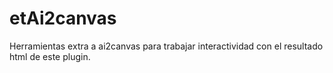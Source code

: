 etAi2canvas
===========

Herramientas extra a ai2canvas para trabajar interactividad con el resultado html de este plugin.
